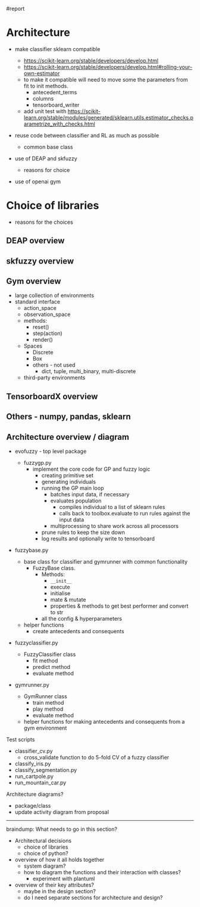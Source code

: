 #report 

# Architecture
- make classifier sklearn compatible
    - https://scikit-learn.org/stable/developers/develop.html
    - https://scikit-learn.org/stable/developers/develop.html#rolling-your-own-estimator
    - to make it compatible will need to move some the parameters from fit to init methods.
        - antecedent_terms
        - columns
        - tensorboard_writer
    - add unit test with https://scikit-learn.org/stable/modules/generated/sklearn.utils.estimator_checks.parametrize_with_checks.html

 
- reuse code between classifier and RL as much as possible
    - common base class
- use of DEAP and skfuzzy
    - reasons for choice
- use of openai gym

# Choice of libraries
- reasons for the choices
## DEAP overview
## skfuzzy overview
## Gym overview
- large collection of environments
- standard interface
    - action_space
    - observation_space
    - methods:
        - reset()
        - step(action)
        - render()
    - Spaces
        - Discrete
        - Box
        - others - not used
            - dict, tuple, multi_binary, multi-discrete
    - third-party environments

## TensorboardX overview
## Others - numpy, pandas, sklearn

## Architecture overview / diagram
- evofuzzy - top level package
    - fuzzygp.py
        - implement the core code for GP and fuzzy logic
            - creating primitive set
            - generating individuals
            - running the GP main loop
                - batches input data, if necessary
                - evaluates population
                    - compiles individual to a list of sklearn rules
                    - calls back to toolbox.evaluate to run rules against the input data
                - multiprocessing to share work across all processors
            - prune rules to keep the size down
            - log results and optionally write to tensorboard
- fuzzybase.py
    - base class for classifier and gymrunner with common functionality
        - FuzzyBase class. 
            - Methods:
                - `__init__`
                - execute
                - initialise
                - mate & mutate
                - properties & methods to get best performer and convert to str
            - all the config & hyperparameters
    - helper functions
        - create antecedents and consequents

- fuzzyclassifier.py
    - FuzzyClassifier class
        - fit method
        - predict method
        - evaluate method

- gymrunner.py
    - GymRunner class
        - train method
        - play method
        - evaluate method
    - helper functions for making antecedents and consequents from a gym environment

Test scripts
 - classifier_cv.py
     - cross_validate function to do 5-fold CV of a fuzzy classifier
 - classify_iris.py
 - classify_segmentation.py
 - run_cartpole.py
 - run_mountain_car.py

Architecture diagrams?
- package/class
- update activity diagram from proposal

---

braindump:  What needs to go in this section?   
- Architectural decisions
    - choice of libraries
    - choice of python?
- overview of how it all holds together
    - system diagram?
    - how to diagram the functions and their interaction with classes?
        - experiment with plantuml
- overview of their key attributes?
    - maybe in the design section?
    - do I need separate sections for architecture and design?




